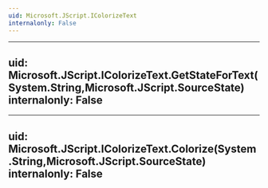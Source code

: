 ```yaml
---
uid: Microsoft.JScript.IColorizeText
internalonly: False
---
```


---
uid: Microsoft.JScript.IColorizeText.GetStateForText(System.String,Microsoft.JScript.SourceState)
internalonly: False
---

---
uid: Microsoft.JScript.IColorizeText.Colorize(System.String,Microsoft.JScript.SourceState)
internalonly: False
---
